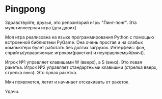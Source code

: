 # Pingpong
Здравствуйте, друзья, это репозиторий игры "Пинг-понг". Эта мультиплеерная игра (для двоих)

Моя игра реализовна на языке программирования Python с помощью встроенной библиотеки PyGame. Она очень простая и на слабых компьютерх булет работать без долгих загрузок.
Интерфейс: фон, спрайты(управляемые игроком(ракетки) и неуправляемый(мяч)).

Игрок №1 управляет клавишами W (вверх), а S (вниз). Это левая ракетка.
Игрок №2 управляет стандартными клавишми (стрелка вверх, стрелка вниз). Это првая ракетка.

Мяч появляется, летит и начинает отскакивать от ракеток.

Удачи.
